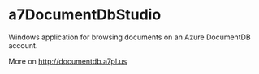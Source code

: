 # a7DocumentDbStudio
Windows application for browsing documents on an Azure DocumentDB account.

More on http://documentdb.a7pl.us
